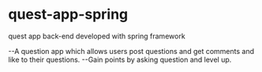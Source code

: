 # quest-app-spring


quest app back-end developed with spring framework

--A question app which allows users post questions and get comments and like to their questions.
--Gain points by asking question and level up.
